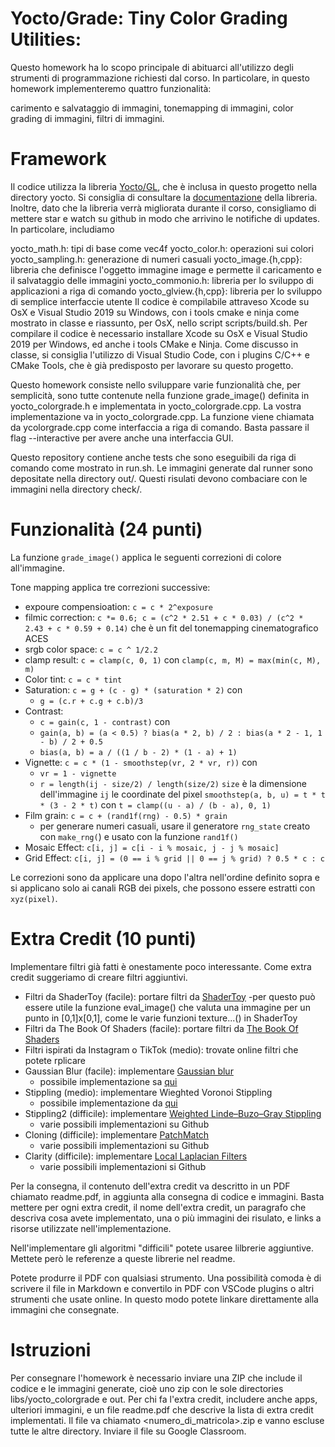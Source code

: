 # Yocto/Grade: Tiny Color Grading Utilities:
Questo homework ha lo scopo principale di abituarci all'utilizzo degli strumenti di programmazione richiesti dal corso. In particolare, in questo homework implementeremo quattro funzionalità:

carimento e salvataggio di immagini,
tonemapping di immagini,
color grading di immagini,
filtri di immagini.

# Framework
Il codice utilizza la libreria [Yocto/GL](https://github.com/xelatihy/yocto-gl), che è inclusa in questo progetto nella directory yocto. Si consiglia di consultare la [documentazione](https://xelatihy.github.io/yocto-gl/) della libreria. Inoltre, dato che la libreria verrà migliorata durante il corso, consigliamo di mettere star e watch su github in modo che arrivino le notifiche di updates. In particolare, includiamo

yocto_math.h: tipi di base come vec4f
yocto_color.h: operazioni sui colori
yocto_sampling.h: generazione di numeri casuali
yocto_image.{h,cpp}: libreria che definisce l'oggetto immagine image e permette il caricamento e il salvataggio delle immagini
yocto_commonio.h: libreria per lo sviluppo di applicazioni a riga di comando
yocto_glview.{h,cpp}: libreria per lo sviluppo di semplice interfaccie utente
Il codice è compilabile attraveso Xcode su OsX e Visual Studio 2019 su Windows, con i tools cmake e ninja come mostrato in classe e riassunto, per OsX, nello script scripts/build.sh. Per compilare il codice è necessario installare Xcode su OsX e Visual Studio 2019 per Windows, ed anche i tools CMake e Ninja. Come discusso in classe, si consiglia l'utilizzo di Visual Studio Code, con i plugins C/C++ e CMake Tools, che è già predisposto per lavorare su questo progetto.

Questo homework consiste nello sviluppare varie funzionalità che, per semplicità, sono tutte contenute nella funzione grade_image() definita in yocto_colorgrade.h e implementata in yocto_colorgrade.cpp. La vostra implementazione va in yocto_colorgrade.cpp. La funzione viene chiamata da ycolorgrade.cpp come interfaccia a riga di comando. Basta passare il flag --interactive per avere anche una interfaccia GUI.

Questo repository contiene anche tests che sono eseguibili da riga di comando come mostrato in run.sh. Le immagini generate dal runner sono depositate nella directory out/. Questi risulati devono combaciare con le immagini nella directory check/.

# Funzionalità (24 punti)
La funzione `grade_image()` applica le seguenti correzioni di colore all'immagine.

Tone mapping applica tre correzioni successive:
  - expoure compensioation: `c = c * 2^exposure`
  - filmic correction: `c *= 0.6; c = (c^2 * 2.51 + c * 0.03) / (c^2 * 2.43 + c * 0.59 + 0.14)` che è un fit del tonemapping cinematografico ACES
  - srgb color space: `c = c ^ 1/2.2`
  - clamp result: `c = clamp(c, 0, 1)` con `clamp(c, m, M) = max(min(c, M), m)`
- Color tint: `c = c * tint`
- Saturation: `c = g + (c - g) * (saturation * 2)` con
  - `g = (c.r + c.g + c.b)/3`
- Contrast: 
  - `c = gain(c, 1 - contrast)` con
  - `gain(a, b) = (a < 0.5) ? bias(a * 2, b) / 2 : bias(a * 2 - 1, 1 - b) / 2 + 0.5`
  - `bias(a, b) = a / ((1 / b - 2) * (1 - a) + 1)`
- Vignette: `c = c * (1 - smoothstep(vr, 2 * vr, r))` con
  - `vr = 1 - vignette`
  - `r = length(ij - size/2) / length(size/2)`
  `size` è la dimensione dell'immagine
  `ij` le coordinate del pixel
  `smoothstep(a, b, u) = t * t * (3 - 2 * t)` con `t = clamp((u - a) / (b - a), 0, 1)`
- Film grain: `c = c + (rand1f(rng) - 0.5) * grain`
  - per generare numeri casuali, usare il generatore `rng_state` creato con `make_rng(`) e usato con la funzione `rand1f()`
- Mosaic Effect: `c[i, j] = c[i - i % mosaic, j - j % mosaic]`
- Grid Effect: `c[i, j] = (0 == i % grid || 0 == j % grid) ? 0.5 * c : c`

Le correzioni sono da applicare una dopo l'altra nell'ordine definito sopra e si applicano solo ai canali RGB dei pixels, che possono essere estratti con `xyz(pixel)`.

# Extra Credit (10 punti)
Implementare filtri già fatti è onestamente poco interessante. Come extra credit suggeriamo di creare filtri aggiuntivi.

- Filtri da ShaderToy (facile): portare filtri da [ShaderToy](https://www.shadertoy.com/)
  -per questo può essere utile la funzione eval_image() che valuta una immagine per un punto in    [0,1]x[0,1], come le varie funzioni texture...() in ShaderToy
- Filtri da The Book Of Shaders (facile): portare filtri da [The Book Of Shaders](https://thebookofshaders.com/)
- Filtri ispirati da Instagram o TikTok (medio): trovate online filtri che potete rplicare
- Gaussian Blur (facile): implementare [Gaussian blur](https://en.wikipedia.org/wiki/Gaussian_blur)
  - possibile implementazione sa [qui](https://blog.demofox.org/2015/08/19/gaussian-blur/)
- Stippling (medio): implementare Wieghted Voronoi Stippling
  - possibile implementazione da [qui](https://maxhalford.github.io/blog/halftoning-2/)
- Stippling2 (difficile): implementare [Weighted Linde–Buzo–Gray Stippling](http://graphics.uni-konstanz.de/publikationen/Deussen2017LindeBuzoGray/WeightedLindeBuzoGrayStippling_authorversion.pdf)
  - varie possibili implementazioni su Github
- Cloning (difficile): implementare [PatchMatch](https://gfx.cs.princeton.edu/pubs/Barnes_2009_PAR/index.php)
  - varie possibili implementazioni su Github
- Clarity (difficile): implementare [Local Laplacian Filters](https://people.csail.mit.edu/sparis/publi/2011/siggraph/Paris_11_Local_Laplacian_Filters.pdf)
  - varie possibili implementazioni si Github

Per la consegna, il contenuto dell'extra credit va descritto in un PDF chiamato readme.pdf, in aggiunta alla consegna di codice e immagini. Basta mettere per ogni extra credit, il nome dell'extra credit, un paragrafo che descriva cosa avete implementato, una o più immagini dei risulato, e links a risorse utilizzate nell'implementazione.

Nell'implementare gli algoritmi "difficili" potete usaree lilbrerie aggiuntive. Mettete però le referenze a queste librerie nel readme.

Potete produrre il PDF con qualsiasi strumento. Una possibilità comoda è di scrivere il file in Markdown e convertilo in PDF con VSCode plugins o altri strumenti che usate online. In questo modo potete linkare direttamente alla immagini che consegnate.

# Istruzioni
Per consegnare l'homework è necessario inviare una ZIP che include il codice e le immagini generate, cioè uno zip con le sole directories libs/yocto_colorgrade e out. Per chi fa l'extra credit, includere anche apps, ulteriori immagini, e un file readme.pdf che descrive la lista di extra credit implementati. Il file va chiamato <cognome>_<nome>_<numero_di_matricola>.zip e vanno escluse tutte le altre directory. Inviare il file su Google Classroom.
